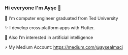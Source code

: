 ### Hi everyone I'm Ayşe 👋 
🔭 I'm computer engineer graduated from Ted University

✨ I develop cross platform apps with Flutter.  

🌱 Also I’m interested in artificial intelligence

⚡ My Medium Account: https://medium.com/@aysealmaci


<!--
**aysealmaci/aysealmaci** is a ✨ _special_ ✨ repository because its `README.md` (this file) appears on your GitHub profile.

Here are some ideas to get you started:

- 🔭 I’m currently working on ...
- 🌱 I’m currently learning ...
- 👯 I’m looking to collaborate on ...
- 🤔 I’m looking for help with ...
- 💬 Ask me about ...
- 📫 How to reach me: ...
- 😄 Pronouns: ...
- ⚡ Fun fact: ...
-->
 
